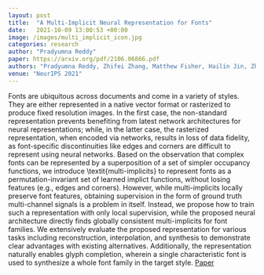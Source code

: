 ```yaml
---
layout: post
title:  "A Multi-Implicit Neural Representation for Fonts"
date:   2021-10-09 13:00:53 +00:00
image: /images/multi_implicit_icon.jpg
categories: research
author: "Pradyumna Reddy"
paper: https://arxiv.org/pdf/2106.06866.pdf
authors: "Pradyumna Reddy, Zhifei Zhang, Matthew Fisher, Hailin Jin, Zhaowen Wang, Niloy J. Mitra"
venue: "NeurIPS 2021"
---
```

Fonts are ubiquitous across documents and come in a variety of styles. They are either represented in a native vector format or rasterized to produce fixed resolution images. In the first case, the non-standard representation prevents benefiting from latest network architectures for neural representations; while, in the latter case, the rasterized representation, when encoded via networks, results in loss of data fidelity, as font-specific discontinuities like edges and corners are difficult to represent using neural networks. Based on the observation that complex fonts can be represented by a superposition of a set of simpler occupancy functions, we introduce \textit{multi-implicits} to represent fonts as a permutation-invariant set of learned implict functions, without losing features (e.g., edges and corners). However, while multi-implicits locally preserve font features, obtaining supervision in the form of ground truth multi-channel signals is a problem in itself. Instead, we propose how to train such a representation with only local supervision, while the proposed neural architecture directly finds globally consistent multi-implicits for font families. We extensively evaluate the proposed representation for various tasks including reconstruction, interpolation, and synthesis to demonstrate clear advantages with existing alternatives. Additionally, the representation naturally enables glyph completion, wherein a single characteristic font is used to synthesize a whole font family in the target style.
[Paper](https://arxiv.org/pdf/2106.06866.pdf)
